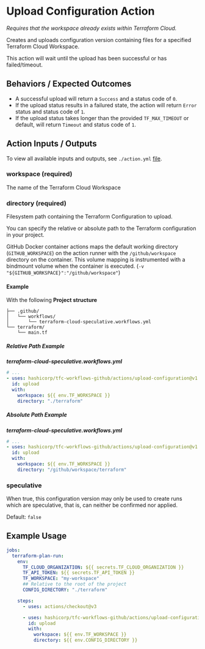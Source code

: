 # Upload Configuration Action

*Requires that the workspace already exists within Terraform Cloud.*

Creates and uploads configuration version containing files for a specified Terraform Cloud Workspace.

This action will wait until the upload has been successful or has failed/timeout.

## Behaviors / Expected Outcomes
* A successful upload will return a `Success` and a status code of `0`.
* If the upload status results in a failured state, the action will return `Error` status and status code of `1`.
* If the upload status takes longer than the provided `TF_MAX_TIMEOUT` or default, will return `Timeout` and status code of `1`.

## Action Inputs / Outputs

To view all available inputs and outputs, see `./action.yml` [file](./action.yml).

### workspace (required)

The name of the Terraform Cloud Workspace

### directory (required)

Filesystem path containing the Terraform Configuration to upload.

You can specify the relative or absolute path to the Terraform configuration in your project.

GitHub Docker container actions maps the default working directory (`GITHUB_WORKSPACE`) on the action runner with the `/github/workspace` directory on the container. This volume mapping is instrumented with a bindmount volume when the container is executed. (`-v "${GITHUB_WORKSPACE}":"/github/workspace"`)


#### Example
With the following **Project structure**

```
├── .github/
│   └── workflows/
│       └── terraform-cloud-speculative.workflows.yml
└── terraform/
    └── main.tf
```

##### Relative Path Example

***terraform-cloud-speculative.workflows.yml***
```yml
# ...
- uses: hashicorp/tfc-workflows-github/actions/upload-configuration@v1.0.4
  id: upload
  with:
    workspace: ${{ env.TF_WORKSPACE }}
    directory: "./terraform"
```

##### Absolute Path Example

***terraform-cloud-speculative.workflows.yml***
```yml
# ...
- uses: hashicorp/tfc-workflows-github/actions/upload-configuration@v1.0.4
  id: upload
  with:
    workspace: ${{ env.TF_WORKSPACE }}
    directory: "/github/workspace/terraform"
```

### speculative

When true, this configuration version may only be used to create runs which are speculative, that is, can neither be confirmed nor applied.

Default: `false`

## Example Usage

```yml
jobs:
  terraform-plan-run:
    env:
      TF_CLOUD_ORGANIZATION: ${{ secrets.TF_CLOUD_ORGANIZATION }}
      TF_API_TOKEN: ${{ secrets.TF_API_TOKEN }}
      TF_WORKSPACE: "my-workspace"
      ## Relative to the root of the project
      CONFIG_DIRECTORY: "./terraform"

    steps:
      - uses: actions/checkout@v3

      - uses: hashicorp/tfc-workflows-github/actions/upload-configuration@v1.0.4
        id: upload
        with:
          workspace: ${{ env.TF_WORKSPACE }}
          directory: ${{ env.CONFIG_DIRECTORY }}
```
